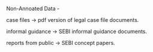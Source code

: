 Non-Annoated Data - 

case files -> pdf version of legal case file documents.

informal guidance -> SEBI informal guidance documents.

reports from public -> SEBI concept papers.
